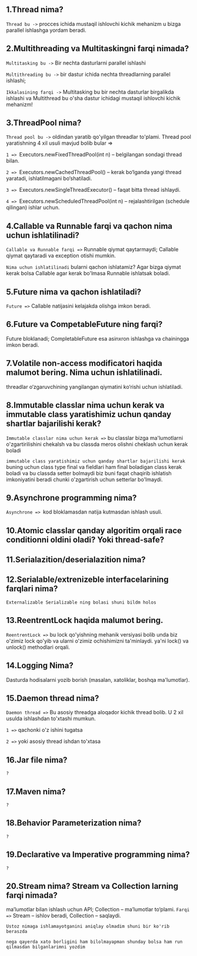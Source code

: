 ## 1.Thread nima? 
``Thread bu ->`` procces ichida mustaqil ishlovchi kichik mehanizm u bizga parallel ishlashga yordam beradi. 

## 2.Multithreading va Multitaskingni farqi nimada?

``Multitasking bu ->`` Bir nechta dasturlarni parallel ishlashi

``Multithreading bu ->`` bir dastur ichida nechta threadlarning parallel ishlashi;

``Ikkalasining farqi ->`` Multitasking bu bir nechta dasturlar birgalikda ishlashi va Multithread bu o'sha dastur ichidagi mustaqil ishlovchi kichik mehanizm!

## 3.ThreadPool nima?
``Thread pool bu ->`` oldindan yaratib qo'yilgan threadlar to'plami. Thread pool yaratishning 4 xil usuli mavjud bolib bular =>

``1 => ``Executors.newFixedThreadPool(int n) – belgilangan sondagi thread bilan.

``2 => ``Executors.newCachedThreadPool() – kerak bo‘lganda yangi thread yaratadi, ishlatilmagani bo‘shatiladi.

``3 => ``Executors.newSingleThreadExecutor() – faqat bitta thread ishlaydi.

``4 => ``Executors.newScheduledThreadPool(int n) – rejalashtirilgan (schedule qilingan) ishlar uchun.

## 4.Callable va Runnable farqi va qachon nima uchun ishlatilinadi?
``Callable va Runnable farqi =>``
Runnable qiymat qaytarmaydi; Callable qiymat qaytaradi va exception otishi mumkin.

``Nima uchun ishlatilinadi`` 
bularni qachon ishlatamiz? Agar bizga qiymat kerak bolsa Callable agar kerak bo'lmasa Runnable ishlatsak boladi.

## 5.Future nima va qachon ishlatiladi?
``Future =>`` Callable natijasini kelajakda olishga imkon beradi.
## 6.Future va CompetableFuture ning farqi?
Future bloklanadi; CompletableFuture esa asinxron ishlashga va chainingga imkon beradi.

## 7.Volatile non-access modificatori haqida malumot bering. Nima uchun ishlatilinadi.
threadlar o‘zgaruvchining yangilangan qiymatini ko‘rishi uchun ishlatiladi.

## 8.Immutable classlar nima uchun kerak va immutable class yaratishimiz uchun qanday shartlar bajarilishi kerak?

``Immutable classlar nima uchun kerak =>`` bu classlar bizga ma'lumotlarni o'zgartirilishini chekalsh va bu classda meros olishni cheklash uchun kerak boladi

``immutable class yaratishimiz uchun qanday shartlar bajarilishi kerak`` buning uchun class type final va fieldlari ham final boladigan class kerak boladi va bu classda setter bolmaydi biz buni faqat chaqirib ishlatish imkoniyatini beradi chunki o'zgartirish uchun setterlar bo'lmaydi.

## 9.Asynchrone programming nima?

``Asynchrone => ``kod bloklamasdan natija kutmasdan ishlash usuli.

## 10.Atomic classlar qanday algoritim orqali race conditionni oldini oladi? Yoki thread-safe?

## 11.Serialazition/deserialazition nima?

## 12.Serialable/extrenizeble interfacelarining farqlari nima?
``Externalizable Serializable ning bolasi shuni bildm holos``

## 13.ReentrentLock haqida malumot bering.
``ReentrentLock =>`` bu lock qo'yishning mehanik versiyasi bolib unda biz o'zimiz lock qo'yib va ularni o'zimiz ochishimizni ta'minlaydi. ya'ni lock() va unlock() methodlari orqali.

## 14.Logging Nima?
Dasturda hodisalarni yozib borish (masalan, xatoliklar, boshqa ma'lumotlar).

## 15.Daemon thread nima?
``Daemon thread =>`` Bu asosiy threadga aloqador kichik thread bolib. U 2 xil usulda ishlashdan to'xtashi mumkun.

``1 =>`` qachonki o'z ishini tugatsa 

``2 =>`` yoki asosiy thread ishdan to'xtasa  

## 16.Jar file nima?
``?``

## 17.Maven nima?
``?``

## 18.Behavior Parameterization nima?
``?``

## 19.Declarative va Imperative programming nima?
``?``

## 20.Stream nima? Stream va Collection larning farqi nimada?
ma’lumotlar bilan ishlash uchun API; Collection – ma’lumotlar to‘plami.
``Farqi =>`` Stream – ishlov beradi, Collection – saqlaydi.

``Ustoz nimaga ishlamayotganini aniqlay olmadim shuni bir ko'rib beraszda``

``nega qayerda xato borligini ham bilolmayapman shunday bolsa ham run qilmasdan bilganlarimni yozdim ``

